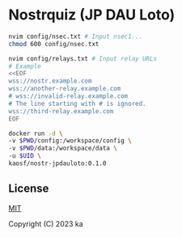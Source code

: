 # Nostrquiz (JP DAU Loto)

```sh
nvim config/nsec.txt # Input nsec1...
chmod 600 config/nsec.txt

nvim config/relays.txt # Input relay URLs
# Example
<<EOF
wss://nostr.example.com
wss://another-relay.example.com
# wss://invalid-relay.example.com
# The line starting with # is ignored.
wss://third-relay.example.com
EOF
```

```sh
docker run -d \
-v $PWD/config:/workspace/config \
-v $PWD/data:/workspace/data \
-u $UID \
kaosf/nostr-jpdauloto:0.1.0
```

## License

[MIT](http://opensource.org/licenses/MIT)

Copyright (C) 2023 ka
